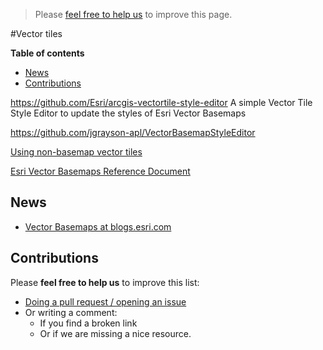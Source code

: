 > Please [feel free to help us](#contributions) to improve this page.

#Vector tiles
<!-- START doctoc generated TOC please keep comment here to allow auto update -->
<!-- DON'T EDIT THIS SECTION, INSTEAD RE-RUN doctoc TO UPDATE -->
**Table of contents**

- [News](#news)
- [Contributions](#contributions)

<!-- END doctoc generated TOC please keep comment here to allow auto update -->

https://github.com/Esri/arcgis-vectortile-style-editor
A simple Vector Tile Style Editor to update the styles of Esri Vector Basemaps

https://github.com/jgrayson-apl/VectorBasemapStyleEditor

[Using non-basemap vector tiles](http://odoe.net/blog/using-non-basemap-vector-tiles/)

[Esri Vector Basemaps Reference Document](https://www.arcgis.com/home/item.html?id=f0b44a7e86b84109920e23e1e09d38a8)

## News
* [Vector Basemaps at blogs.esri.com](https://blogs.esri.com/esri/arcgis/tag/vector-basemap/)

## Contributions
Please **feel free to help us** to improve this list:

* [Doing a pull request / opening an issue](https://github.com/hhkaos/awesome-arcgis#contributions)
* Or writing a comment:
  * If you find a broken link
  * Or if we are missing a nice resource.
